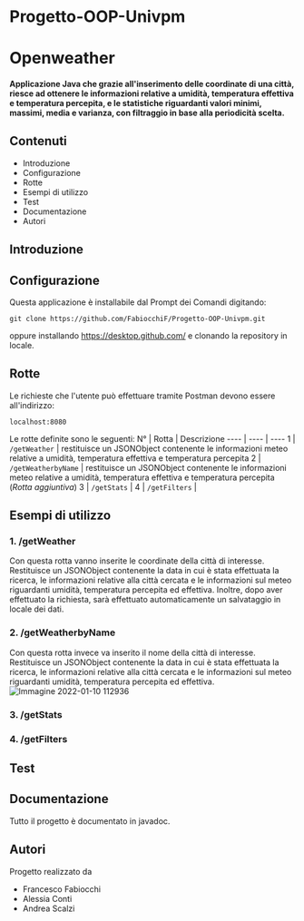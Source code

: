 # Progetto-OOP-Univpm
# Openweather

#### Applicazione Java che grazie all'inserimento delle coordinate di una città, riesce ad ottenere le informazioni relative a umidità, temperatura effettiva e temperatura percepita, e le statistiche riguardanti valori minimi, massimi, media e varianza, con filtraggio in base alla periodicità scelta.

## Contenuti
* Introduzione
* Configurazione
* Rotte
* Esempi di utilizzo
* Test
* Documentazione
* Autori

## Introduzione

## Configurazione
Questa applicazione è installabile dal Prompt dei Comandi digitando:
```
git clone https://github.com/FabiocchiF/Progetto-OOP-Univpm.git
```
oppure installando https://desktop.github.com/ e clonando la repository in locale.

## Rotte
Le richieste che l'utente può effettuare tramite Postman devono essere all'indirizzo:
```
localhost:8080
```
Le rotte definite sono le seguenti:
N° | Rotta | Descrizione
---- | ---- | ----
1 | ```/getWeather``` | restituisce un JSONObject contenente le informazioni meteo relative a umidità, temperatura effettiva e temperatura percepita 
2 | ```/getWeatherbyName``` | restituisce un JSONObject contenente le informazioni meteo relative a umidità, temperatura effettiva e temperatura percepita (*Rotta aggiuntiva*)
3 | ```/getStats``` |
4 | ```/getFilters``` |

## Esempi di utilizzo
### 1. /getWeather
Con questa rotta vanno inserite le coordinate della città di interesse. Restituisce un JSONObject contenente la data in cui è stata effettuata la ricerca, le informazioni relative alla città cercata e le informazioni sul meteo riguardanti umidità, temperatura percepita ed effettiva.
Inoltre, dopo aver effettuato la richiesta, sarà effettuato automaticamente un salvataggio in locale dei dati.
### 2. /getWeatherbyName
Con questa rotta invece va inserito il nome della città di interesse. Restituisce un JSONObject contenente la data in cui è stata effettuata la ricerca, le informazioni relative alla città cercata e le informazioni sul meteo riguardanti umidità, temperatura percepita ed effettiva.
![Immagine 2022-01-10 112936](https://user-images.githubusercontent.com/91316014/148751522-cc53419e-9c20-4a63-bfe2-f53913631f43.png)
### 3. /getStats
### 4. /getFilters

## Test

## Documentazione
Tutto il progetto è documentato in javadoc.

## Autori
Progetto realizzato da
* Francesco Fabiocchi
* Alessia Conti
* Andrea Scalzi

